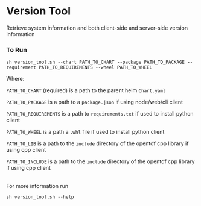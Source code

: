 # Version Tool

Retrieve system information and both client-side and server-side version information

### To Run

```shell
sh version_tool.sh --chart PATH_TO_CHART --package PATH_TO_PACKAGE --requirement PATH_TO_REQUIREMENTS --wheel PATH_TO_WHEEL 
```

Where:

`PATH_TO_CHART` (required) is a path to the parent helm `Chart.yaml`

`PATH_TO_PACKAGE` is a path to a `package.json` if using node/web/cli client

`PATH_TO_REQUIREMENTS` is a path to `requirements.txt` if used to install python client

`PATH_TO_WHEEL` is a path a `.whl` file if used to install python client

`PATH_TO_LIB` is a path to the `include` directory of the opentdf cpp library if using cpp client

`PATH_TO_INCLUDE` is a path to the `include` directory of the opentdf cpp library if using cpp client
<br /><br />

For more information run 
```shell
sh version_tool.sh --help
```